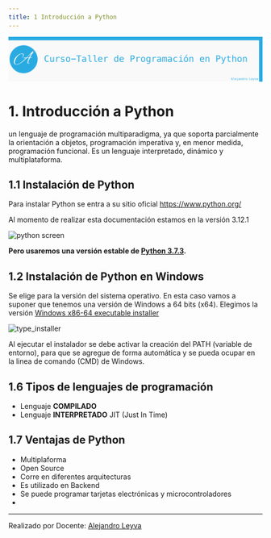 ```yaml
---
title: 1 Introducción a Python
---
```


![banner](assets/banner.png)

# 1. Introducción a Python

 un lenguaje de programación multiparadigma, ya que soporta parcialmente la orientación a objetos, programación imperativa y, en menor medida, programación funcional. Es un lenguaje interpretado, dinámico y multiplataforma.

## 1.1 Instalación de Python

Para instalar Python se entra a su sitio oficial https://www.python.org/

Al momento de realizar esta documentación estamos en la versión 3.12.1

![python screen](img/python_screen.png)

**Pero usaremos una versión estable de [Python 3.7.3](https://www.python.org/downloads/release/python-373/).**

## 1.2 Instalación de Python en Windows

Se elige para la versión del sistema operativo. En esta caso vamos a suponer que tenemos una versión de Windows a 64 bits (x64).
Elegimos la versión [Windows x86-64 executable installer](https://www.python.org/ftp/python/3.7.3/python-3.7.3-amd64.exe)

![type_installer](img/type_installer.png)

Al ejecutar el instalador se debe activar la creación del PATH (variable de entorno), para que se agregue de forma automática y se pueda ocupar en la linea de comando (CMD) de Windows.

## 1.6 Tipos de lenguajes de programación

- Lenguaje **COMPILADO**
- Lenguaje **INTERPRETADO**  JIT (Just In Time)

## 1.7 Ventajas de Python

- Multiplaforma
- Open Source
- Corre en diferentes arquitecturas
- Es utilizado en Backend
- Se puede programar tarjetas electrónicas y microcontroladores
-

---

Realizado por Docente: [Alejandro Leyva](https://www.alejandro-leyva.com/)
